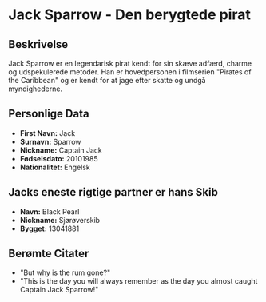 # Jack Sparrow - Den berygtede pirat

## Beskrivelse

Jack Sparrow er en legendarisk pirat kendt for sin skæve adfærd, charme og udspekulerede metoder. Han er hovedpersonen i filmserien "Pirates of the Caribbean" og er kendt for at jage efter skatte og undgå myndighederne.

## Personlige Data

- **First Navn:** Jack
- **Surnavn:** Sparrow
- **Nickname:** Captain Jack
- **Fødselsdato:** 20101985
- **Nationalitet:** Engelsk

## Jacks eneste rigtige partner er hans Skib

- **Navn:** Black Pearl
- **Nickname:** Sjørøverskib
- **Bygget:** 13041881

## Berømte Citater

- "But why is the rum gone?"
- "This is the day you will always remember as the day you almost caught Captain Jack Sparrow!"